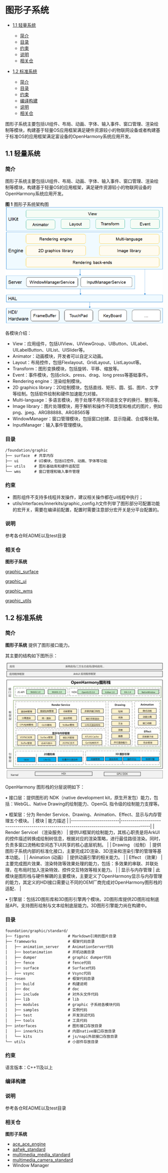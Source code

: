 # 图形子系统<a name="ZH-CN_TOPIC_0000001115588688"></a>

-   [1.1 轻量系统](#section1346303311377)
    -   [简介](#section1165992615384)
    -   [目录](#section141331948134020)
    -   [约束](#section15729113104112)
    -   [说明](#section812962919413)
    -   [相关仓](#section12651205434115)

-   [1.2 标准系统](#section1249610812538)
    -   [简介](#section1374615251510)
    -   [目录](#section16751364713)
    -   [约束](#section126494189715)
    -   [编译构建](#section883114292070)
    -   [说明](#section1351214227564)
    -   [相关仓](#section11578621131119)


图形子系统主要包括UI组件、布局、动画、字体、输入事件、窗口管理、渲染绘制等模块，构建基于轻量OS应用框架满足硬件资源较小的物联网设备或者构建基于标准OS的应用框架满足富设备的OpenHarmony系统应用开发。

## 1.1 轻量系统<a name="section1346303311377"></a>

### 简介<a name="section1165992615384"></a>

图形子系统主要包括UI组件、布局、动画、字体、输入事件、窗口管理、渲染绘制等模块，构建基于轻量OS的应用框架，满足硬件资源较小的物联网设备的OpenHarmony系统应用开发。

**图 1**  图形子系统架构图<a name="fig16488143010409"></a>  
![](figures/图形子系统架构图.png "图形子系统架构图")

各模块介绍：

-   View：应用组件，包括UIView、UIViewGroup、UIButton、UILabel、UILabelButton、UIList、UISlider等。
-   Animator：动画模块，开发者可以自定义动画。
-   Layout：布局控件，包括Flexlayout、GridLayout、ListLayout等。
-   Transform：图形变换模块，包括旋转、平移、缩放等。
-   Event：事件模块，包括click、press、drag、long press等基础事件。
-   Rendering engine：渲染绘制模块。
-   2D graphics library：2D绘制模块，包括直线、矩形、圆、弧、图片、文字等绘制。包括软件绘制和硬件加速能力对接。
-   Multi-language：多语言模块，用于处理不用不同语言文字的换行、整形等。
-   Image library：图片处理模块，用于解析和操作不同类型和格式的图片，例如png、jpeg、ARGB8888、ARGB565等
-   WindowManager：窗口管理模块，包括窗口创建、显示隐藏、合成等处理。
-   InputManager：输入事件管理模块。

### 目录<a name="section141331948134020"></a>

```
/foundation/graphic
├── surface  # 共享内存
├── ui       # UI模块，包括UI控件、动画、字体等功能
├── utils    # 图形基础库和硬件适配层
└── wms      # 窗口管理和输入事件管理
```

### 约束<a name="section15729113104112"></a>

-   图形组件不支持多线程并发操作，建议相关操作都在ui线程中执行；
-   utils/interfaces/innerkits/graphic\_config.h文件列举了图形部分可配置功能的宏开关，需要在编译前配置，配置时需要注意部分宏开关是分平台配置的。

### 说明<a name="section812962919413"></a>

参考各仓README以及test目录

### 相关仓<a name="section12651205434115"></a>

**图形子系统**

[graphic\_surface](https://gitee.com/openharmony/graphic_surface)

[graphic\_ui](https://gitee.com/openharmony/graphic_ui)

[graphic\_wms](https://gitee.com/openharmony/graphic_wms)

[graphic\_utils](https://gitee.com/openharmony/graphic_utils)

## 1.2 标准系统<a name="section1249610812538"></a>

### 简介<a name="section1374615251510"></a>

**图形子系统**  提供了图形接口能力。

其主要的结构如下图所示：

![图形子系统架构图](figures/graphic_rosen_architecture.jpg)

OpenHarmony 图形栈的分层说明如下：

• 接口层：提供图形的 NDK（native development kit，原生开发包）能力，包括：WebGL、Native Drawing的绘制能力、OpenGL 指令级的绘制能力支撑等。

• 框架层：分为 Render Service、Drawing、Animation、Effect、显示与内存管理五个模块。
| 模块                     | 能力描述                                                                                       |
|------------------------|--------------------------------------------------------------------------------------------|
| Render Servicel （渲染服务） | 提供UI框架的绘制能力，其核心职责是将ArkUI的控件描述转换成绘制树信息，根据对应的渲染策略，进行最佳路径渲染。同时，负责多窗口流畅和空间态下UI共享的核心底层机制。       |
| Drawing （绘制）           | 提供图形子系统内部的标准化接口，主要完成2D渲染、3D渲染和渲染引擎的管理等基本功能。                                                |
| Animation (动画）         | 提供动画引擎的相关能力。                                                                               |
| Effect （效果）            | 主要完成图片效果、渲染特效等效果处理的能力，包括：多效果的串联、并联处理，在布局时加入渲染特效、控件交互特效等相关能力。                               |
| 显示与内存管理                | 此模块是图形栈与硬件解耦的主要模块，主要定义了OpenHarmony显示与内存管理的能力，其定义的HDI接口需要让不同的OEM厂商完成对OpenHarmony图形栈的适配． |

• 引擎层：包括2D图形库和3D图形引擎两个模块。2D图形库提供2D图形绘制底层API，支持图形绘制与文本绘制底层能力。3D图形引擎能力尚在构建中。


### 目录<a name="section16751364713"></a>

```
foundation/graphic/standard/
├── figures                 # Markdown引用的图片目录
├── frameworks              # 框架代码目录
│   ├── animation_server    # AnimationServer代码
│   ├── bootanimation       # 开机动画目录
│   ├── dumper              # graphic dumper代码
│   ├── fence               # fence代码
│   ├── surface             # Surface代码
│   ├── vsync               # Vsync代码
├── rosen                   # 框架代码目录
│   ├── build               # 构建说明
│   ├── doc                 # doc
│   ├── include             # 对外头文件代码
│   ├── lib                 # lib
│   ├── modules             # graphic 子系统各模块代码
│   ├── samples             # 实例代码
│   ├── test                # 开发测试代码
│   ├── tools               # 工具代码
├── interfaces              # 图形接口存放目录
│   ├── innerkits           # 内部native接口存放目录
│   └── kits                # js/napi外部接口存放目录
└── utils                   # 小部件存放目录
```

### 约束<a name="section126494189715"></a>

语言版本：C++11及以上

### 编译构建<a name="section883114292070"></a>

### 说明<a name="section1351214227564"></a>

参考各仓README以及test目录

### 相关仓<a name="section11578621131119"></a>

**图形子系统**

- [ace_ace_engine](https://gitee.com/openharmony/ace_ace_engine)
- [aafwk_standard](https://gitee.com/openharmony/aafwk_standard)
- [multimedia_media_standard](https://gitee.com/openharmony/multimedia_media_standard)
- [multimedia_camera_standard](https://gitee.com/openharmony/multimedia_camera_standard)
- Window Manager

